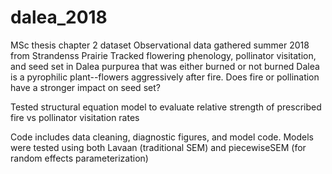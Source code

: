# dalea_2018

MSc thesis chapter 2 dataset
Observational data gathered summer 2018 from Strandenss Prairie
Tracked flowering phenology, pollinator visitation, and seed set in Dalea purpurea that was either burned or not burned
Dalea is a pyrophilic plant--flowers aggressively after fire. Does fire or pollination have a stronger impact on seed set?

Tested structural equation model to evaluate relative strength of prescribed fire vs pollinator visitation rates 

Code includes data cleaning, diagnostic figures, and model code. Models were tested using both Lavaan (traditional SEM) and piecewiseSEM (for random effects parameterization)
